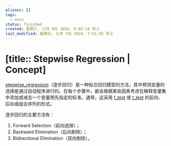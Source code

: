 ```yaml
---
aliases: []
tags:
  - note
status: finished
created: 星期六, 三月 9日 2024, 6:05:16 早上
last_modified: 星期日, 七月 7日 2024, 7:51:55 早上
---
```


# [title:: Stepwise Regression | Concept]

[stepwise_regression](stepwise_regression.md)（逐步回归）是一种拟合回归模型的方法，其中预测变量的选择是通过自动程序进行的。在每个步骤中，都会根据某些因素考虑在解释变量集中添加或减去一个变量预先指定的标准。通常，这采用 [f_test](f_test.md) 或 [t_test](t_test.md) 的前向、后向或组合序列的形式。

逐步回归的主要方法有：

1) Forward Selection（前向选择）；
2) Backward Elimination（后向剔除）；
3) Bidirectional Elimination（双向剔除）。
